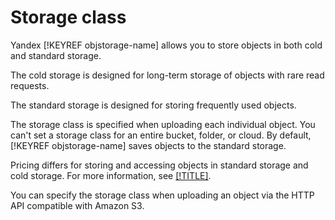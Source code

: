 # Storage class

Yandex [!KEYREF objstorage-name] allows you to store objects in both cold and standard storage.

The cold storage is designed for long-term storage of objects with rare read requests.

The standard storage is designed for storing frequently used objects.

The storage class is specified when uploading each individual object. You can't set a storage class for an entire bucket, folder, or cloud. By default, [!KEYREF objstorage-name] saves objects to the standard storage.

Pricing differs for storing and accessing objects in standard storage and cold storage. For more information, see [[!TITLE]](../pricing.md).

You can specify the storage class when uploading an object via the HTTP API compatible with Amazon S3.
